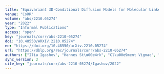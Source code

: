 ```yaml
---
title: "Equivariant 3D-Conditional Diffusion Models for Molecular Linker Design."
venue: "CoRR"
volume: "abs/2210.05274"
year: "2022"
type: "Informal Publications"
access: "open"
key: "journals/corr/abs-2210-05274"
doi: "10.48550/ARXIV.2210.05274"
ee: "https://doi.org/10.48550/arXiv.2210.05274"
url: "https://dblp.org/rec/journals/corr/abs-2210-05274"
authors: ["Ilia Igashov", "Hannes St\u00e4rk", "Cl\u00e9ment Vignac", "Victor Garcia Satorras", "Pascal Frossard", "Max Welling", "Michael M. Bronstein", "Bruno E. Correia"]
sync_version: 3
cite_key: "journals/corr/abs-2210-05274/Igashov/2022"
---
```

